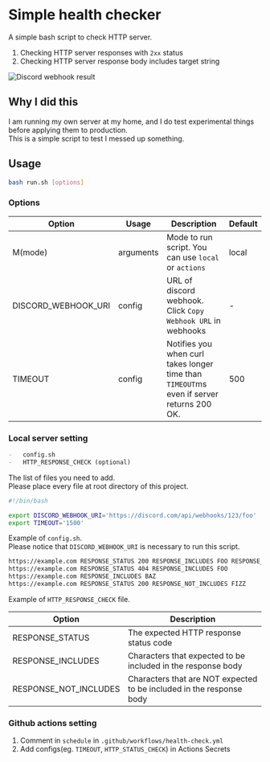# Simple health checker

A simple bash script to check HTTP server.

1. Checking HTTP server responses with `2xx` status
2. Checking HTTP server response body includes target string

![Discord webhook result](https://github.com/marshall-ku/assets/assets/72745119/bbe1ed44-b1a4-439d-ad1d-e3bad3f9ed6f)

## Why I did this

I am running my own server at my home, and I do test experimental things before applying them to production.\
This is a simple script to test I messed up something.

## Usage

```sh
bash run.sh [options]
```

### Options

| Option              | Usage     | Description                                                                              | Default |
| ------------------- | --------- | ---------------------------------------------------------------------------------------- | ------- |
| M(mode)             | arguments | Mode to run script. You can use `local` or `actions`                                     | local   |
| DISCORD_WEBHOOK_URI | config    | URL of discord webhook. Click `Copy Webhook URL` in webhooks                             | -       |
| TIMEOUT             | config    | Notifies you when curl takes longer time than `TIMEOUT`ms even if server returns 200 OK. | 500     |

### Local server setting

```md
-   config.sh
-   HTTP_RESPONSE_CHECK (optional)
```

The list of files you need to add.\
Please place every file at root directory of this project.

```sh
#!/bin/bash

export DISCORD_WEBHOOK_URI='https://discord.com/api/webhooks/123/foo'
export TIMEOUT='1500'
```

Example of `config.sh`.\
Please notice that `DISCORD_WEBHOOK_URI` is necessary to run this script.

```txt
https://example.com RESPONSE_STATUS 200 RESPONSE_INCLUDES FOO RESPONSE_NOT_INCLUDES BAR
https://example.com RESPONSE_STATUS 404 RESPONSE_INCLUDES FOO
https://example.com RESPONSE_INCLUDES BAZ
https://example.com RESPONSE_STATUS 200 RESPONSE_NOT_INCLUDES FIZZ
```

Example of `HTTP_RESPONSE_CHECK` file.

| Option                | Description                                                          |
| --------------------- | -------------------------------------------------------------------- |
| RESPONSE_STATUS       | The expected HTTP response status code                               |
| RESPONSE_INCLUDES     | Characters that expected to be included in the response body         |
| RESPONSE_NOT_INCLUDES | Characters that are NOT expected to be included in the response body |

### Github actions setting

1. Comment in `schedule` in `.github/workflows/health-check.yml`
2. Add configs(eg. `TIMEOUT`, `HTTP_STATUS_CHECK`) in Actions Secrets
